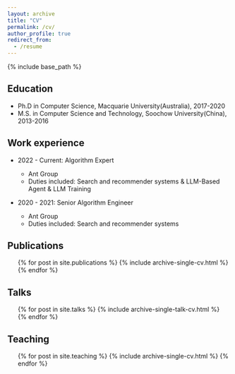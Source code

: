 ```yaml
---
layout: archive
title: "CV"
permalink: /cv/
author_profile: true
redirect_from:
  - /resume
---
```


{% include base_path %}

Education
------
* Ph.D in Computer Science, Macquarie University(Australia), 2017-2020
* M.S. in Computer Science and Technology, Soochow University(China), 2013-2016

Work experience
------
* 2022 - Current: Algorithm Expert
  * Ant Group
  * Duties included: Search and recommender systems & LLM-Based Agent & LLM Training 

* 2020 - 2021: Senior Algorithm Engineer
  * Ant Group
  * Duties included: Search and recommender systems

Publications
------
  <ul>{% for post in site.publications %}
    {% include archive-single-cv.html %}
  {% endfor %}</ul>
  
Talks
------
  <ul>{% for post in site.talks %}
    {% include archive-single-talk-cv.html %}
  {% endfor %}</ul>
  
Teaching
------
  <ul>{% for post in site.teaching %}
    {% include archive-single-cv.html %}
  {% endfor %}</ul>
